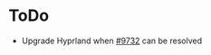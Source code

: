# ToDo

- Upgrade Hyprland when [#9732](https://github.com/hyprwm/Hyprland/issues/9732) can be resolved
